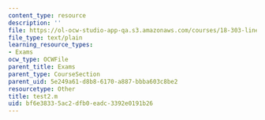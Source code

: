 ```yaml
---
content_type: resource
description: ''
file: https://ol-ocw-studio-app-qa.s3.amazonaws.com/courses/18-303-linear-partial-differential-equations-fall-2006/bf6e38335ac2dfb0eadc3392e0191b26_test2.m
file_type: text/plain
learning_resource_types:
- Exams
ocw_type: OCWFile
parent_title: Exams
parent_type: CourseSection
parent_uid: 5e249a61-d8b8-6170-a887-bbba603c8be2
resourcetype: Other
title: test2.m
uid: bf6e3833-5ac2-dfb0-eadc-3392e0191b26
---
```


